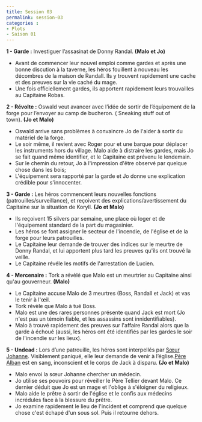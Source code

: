 ```yaml
---
title: Session 03
permalink: session-03
categories :
- Plots
- Saison 01
---
```


**1 - Garde :** Investiguer l’assasinat de Donny Randal. **(Malo et Jo)**
- Avant de commencer leur nouvel emploi comme gardes et après une bonne discution à la taverne, les héros fouillent à nouveau les décombres de la maison de Randall. Ils y trouvent rapidement une cache et des preuves sur la vie caché du mage.
- Une fois officiellement gardes, ils apportent rapidement leurs trouvailles au Capitaine Robas.

**2 - Révolte :** Oswald veut avancer avec l’idée de sortir de l’équipement de la forge pour l’envoyer au camp de bucheron. ( Sneaking stuff out of town). **(Jo et Malo)**
- Oswald arrive sans problèmes à convaincre Jo de l'aider à sortir du matériel de la forge.
- Le soir même, il revient avec Roger pour et une barque pour déplacer les instruments hors du village. Malo aide à distraire les gardes, mais Jo se fait quand même identifier, et le Capitaine est prévenu le lendemain.
- Sur le chemin du retour, Jo à l'impression d'être observé par quelque chose dans les bois;
- L'équipement sera rapporté par la garde et Jo donne une explication crédible pour s'innocenter.

**3 - Garde :** Les héros commencent leurs nouvelles fonctions (patrouilles/surveillance), et reçoivent des explications/avertissement du Capitaine sur la situation de Koryll. **(Jo et Malo)**
- Ils reçoivent 15 silvers par semaine, une place où loger et de l'équipement standard de la part du magasinier.
- Les héros se font assigner le secteur de l'incendie, de l'église et de la forge pour leurs patrouilles.
- Le Capitaine leur demande de trouver des indices sur le meurtre de Donny Randal, et lui apportent plus tard les preuves qu'ils ont trouvé la veille.
- Le Capitaine révéle les motifs de l'arrestation de Lucien.

**4 - Mercenaire :** Tork a révèlé que Malo est un meurtrier au Capitaine ainsi qu'au gouverneur. **(Malo)**
- Le Capitaine accuse Malo de 3 meurtres (Boss, Randall et Jack) et vas le tenir à l'œil.
- Tork révèle que Malo à tué Boss.
- Malo est une des rares personnes présente quand Jack est mort (Jo n'est pas un témoin fiable, et les assassins sont innidentifiables).
- Malo à trouvé rapidement des preuves sur l'affaire Randal alors que la garde à échoué (aussi, les héros ont été identifiés par les gardes le soir de l'incendie sur les lieux).

**5 - Undead :** Lors d’une patrouille, les héros sont interpellés par [Sœur Johanne](#). Visiblement paniqué, elle leur demande de venir à l’église.[Père Alban](#) est en sang, inconscient et le corps de Jack à disparu. **(Jo et Malo)**
- Malo envoi la sœur Johanne chercher un médecin.
- Jo utilise ses pouvoirs pour réveiller le Père Tellier devant Malo. Ce dernier déduit que Jo est un mage et l'oblige à s'éloigner du religieux.
- Malo aide le prêtre à sortir de l'église et le confis aux médecins incrédules face à la blessure du prêtre.
- Jo examine rapidement le lieu de l'incident et comprend que quelque chose c'est échapé d'un sous sol. Puis il retourne dehors.
